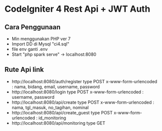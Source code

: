 # CodeIgniter 4 Rest Api + JWT Auth

## Cara Penggunaan
- Min menggunakan PHP ver 7
- Import DD di Mysql "ci4.sql"
- file env ganti .env
- Start "php spark serve" -> localhost:8080

## Rute Api link
- http://localhost:8080/auth/register
  type POST x-www-form-urlencoded : nama, bidang, email, username, password
- http://localhost:8080/login
  type POST x-www-form-urlencoded : username, password
- http://localhost:8080/api/create
  type POST x-www-form-urlencoded : nama, tgl_masuk, no_tagihan, nominal
- http://localhost:8080/api/create_guest
  type POST x-www-form-urlencoded : id_monitoring
- http://localhost:8080/api/monitoring
  type GET
